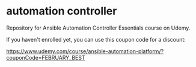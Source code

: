 # automation controller
Repository for Ansible Automation Controller Essentials course on Udemy.

If you haven't enrolled yet, you can use this coupon code for a discount:

https://www.udemy.com/course/ansible-automation-platform/?couponCode=FEBRUARY_BEST

